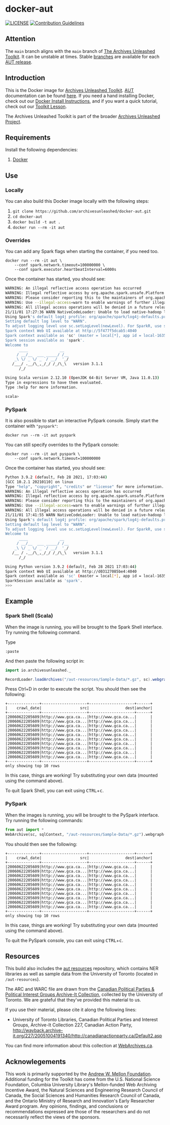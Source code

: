 # docker-aut
[![LICENSE](https://img.shields.io/badge/license-Apache-blue.svg?style=flat-square)](./LICENSE)
[![Contribution Guidelines](http://img.shields.io/badge/CONTRIBUTING-Guidelines-blue.svg)](./CONTRIBUTING.md)

## Attention

The `main` branch aligns with the `main` branch of [The Archives Unleashed Toolkit](https://github.com/archivesunleashed/aut). It can be unstable at times. Stable [branches](https://github.com/archivesunleashed/docker-aut/branches) are available for each [AUT release](https://github.com/archivesunleashed/aut/releases).

## Introduction

This is the Docker image for [Archives Unleashed Toolkit](https://github.com/archivesunleashed/aut). [AUT](https://github.com/archivesunleashed/aut) documentation can be found [here](https://aut.docs.archivesunleashed.org/docs/home). If you need a hand installing Docker, check out our [Docker Install Instructions](https://github.com/archivesunleashed/docker-aut/wiki/Docker-Install-Instructions), and if you want a quick tutorial, check out our [Toolkit Lesson](https://aut.docs.archivesunleashed.org/docs/toolkit-walkthrough).

The Archives Unleashed Toolkit is part of the broader [Archives Unleashed Project](http://archivesunleashed.org/).

## Requirements

Install the following dependencies:

1. [Docker](https://www.docker.com/get-docker)

## Use

### Locally

You can also build this Docker image locally with the following steps:

1. `git clone https://github.com/archivesunleashed/docker-aut.git`
2. `cd docker-aut`
3. `docker build -t aut .`
4. `docker run --rm -it aut`

### Overrides

You can add any Spark flags when starting the container, if you need too.

```
docker run --rm -it aut \
    --conf spark.network.timeout=100000000 \
    --conf spark.executor.heartbeatInterval=6000s
```

Once the container has started, you should see:

```bash
WARNING: An illegal reflective access operation has occurred
WARNING: Illegal reflective access by org.apache.spark.unsafe.Platform (file:/spark/jars/spark-unsafe_2.12-3.1.1.jar) to constructor java.nio.DirectByteBuffer(long,int)
WARNING: Please consider reporting this to the maintainers of org.apache.spark.unsafe.Platform
WARNING: Use --illegal-access=warn to enable warnings of further illegal reflective access operations
WARNING: All illegal access operations will be denied in a future release
21/11/01 17:27:36 WARN NativeCodeLoader: Unable to load native-hadoop library for your platform... using builtin-java classes where applicable
Using Spark's default log4j profile: org/apache/spark/log4j-defaults.properties
Setting default log level to "WARN".
To adjust logging level use sc.setLogLevel(newLevel). For SparkR, use setLogLevel(newLevel).
Spark context Web UI available at http://5f477f5dcab5:4040
Spark context available as 'sc' (master = local[*], app id = local-1635787667490).
Spark session available as 'spark'.
Welcome to
      ____              __
     / __/__  ___ _____/ /__
    _\ \/ _ \/ _ `/ __/  '_/
   /___/ .__/\_,_/_/ /_/\_\   version 3.1.1
      /_/

Using Scala version 2.12.10 (OpenJDK 64-Bit Server VM, Java 11.0.13)
Type in expressions to have them evaluated.
Type :help for more information.

scala>
```

### PySpark

It is also possible to start an interactive PySpark console.
Simply start the container with `"pyspark"`:

```shell
docker run --rm -it aut pyspark
```

You can still specify overrides to the PySpark console:

```
docker run --rm -it aut pyspark \
    --conf spark.network.timeout=100000000
```

Once the container has started, you should see:

```bash
Python 3.9.2 (default, Feb 28 2021, 17:03:44)
[GCC 10.2.1 20210110] on linux
Type "help", "copyright", "credits" or "license" for more information.
WARNING: An illegal reflective access operation has occurred
WARNING: Illegal reflective access by org.apache.spark.unsafe.Platform (file:/spark/jars/spark-unsafe_2.12-3.1.1.jar) to constructor java.nio.DirectByteBuffer(long,int)
WARNING: Please consider reporting this to the maintainers of org.apache.spark.unsafe.Platform
WARNING: Use --illegal-access=warn to enable warnings of further illegal reflective access operations
WARNING: All illegal access operations will be denied in a future release
21/11/01 17:41:55 WARN NativeCodeLoader: Unable to load native-hadoop library for your platform... using builtin-java classes where applicable
Using Spark's default log4j profile: org/apache/spark/log4j-defaults.properties
Setting default log level to "WARN".
To adjust logging level use sc.setLogLevel(newLevel). For SparkR, use setLogLevel(newLevel).
Welcome to
      ____              __
     / __/__  ___ _____/ /__
    _\ \/ _ \/ _ `/ __/  '_/
   /__ / .__/\_,_/_/ /_/\_\   version 3.1.1
      /_/

Using Python version 3.9.2 (default, Feb 28 2021 17:03:44)
Spark context Web UI available at http://d03127085be4:4040
Spark context available as 'sc' (master = local[*], app id = local-1635788517329).
SparkSession available as 'spark'.
>>>
```

## Example

### Spark Shell (Scala)

When the image is running, you will be brought to the Spark Shell interface. Try running the following command.

Type

```
:paste
```

And then paste the following script in:

```scala
import io.archivesunleashed._

RecordLoader.loadArchives("/aut-resources/Sample-Data/*.gz", sc).webgraph().show(10)
```

Press Ctrl+D in order to execute the script. You should then see the following:

```
+--------------+--------------------+--------------------+------+
|    crawl_date|                 src|                dest|anchor|
+--------------+--------------------+--------------------+------+
|20060622205609|http://www.gca.ca...|http://www.gca.ca...|      |
|20060622205609|http://www.gca.ca...|http://www.gca.ca...|      |
|20060622205609|http://www.gca.ca...|http://www.gca.ca...|      |
|20060622205609|http://www.gca.ca...|http://www.gca.ca...|      |
|20060622205609|http://www.gca.ca...|http://www.gca.ca...|      |
|20060622205609|http://www.gca.ca...|http://www.gca.ca...|      |
|20060622205609|http://www.gca.ca...|http://www.gca.ca...|      |
|20060622205609|http://www.gca.ca...|http://www.gca.ca...|      |
|20060622205609|http://www.gca.ca...|http://www.gca.ca...|      |
|20060622205609|http://www.gca.ca...|http://www.gca.ca...|      |
+--------------+--------------------+--------------------+------+
only showing top 10 rows
```

In this case, things are working! Try substituting your own data (mounted using the command above).

To quit Spark Shell, you can exit using <kbd>CTRL</kbd>+<kbd>c</kbd>.

### PySpark

When the images is running, you will be brought to the PySpark interface. Try running the following commands:

```python
from aut import *
WebArchive(sc, sqlContext, "/aut-resources/Sample-Data/*.gz").webgraph().show(10)
```

You should then see the following:

```
+--------------+--------------------+--------------------+------+
|    crawl_date|                 src|                dest|anchor|
+--------------+--------------------+--------------------+------+
|20060622205609|http://www.gca.ca...|http://www.gca.ca...|      |
|20060622205609|http://www.gca.ca...|http://www.gca.ca...|      |
|20060622205609|http://www.gca.ca...|http://www.gca.ca...|      |
|20060622205609|http://www.gca.ca...|http://www.gca.ca...|      |
|20060622205609|http://www.gca.ca...|http://www.gca.ca...|      |
|20060622205609|http://www.gca.ca...|http://www.gca.ca...|      |
|20060622205609|http://www.gca.ca...|http://www.gca.ca...|      |
|20060622205609|http://www.gca.ca...|http://www.gca.ca...|      |
|20060622205609|http://www.gca.ca...|http://www.gca.ca...|      |
|20060622205609|http://www.gca.ca...|http://www.gca.ca...|      |
+--------------+--------------------+--------------------+------+
only showing top 10 rows
```

In this case, things are working! Try substituting your own data (mounted using the command above).

To quit the PySpark console, you can exit using <kbd>CTRL</kbd>+<kbd>c</kbd>.

## Resources

This build also includes the [aut resources](https://github.com/archivesunleashed/aut-resources) repository, which contains NER libraries as well as sample data from the University of Toronto (located in `/aut-resources`).

The ARC and WARC file are drawn from the [Canadian Political Parties & Political Interest Groups Archive-It Collection](https://archive-it.org/collections/227), collected by the University of Toronto. We are grateful that they've provided this material to us.

If you use their material, please cite it along the following lines:

- University of Toronto Libraries, Canadian Political Parties and Interest Groups, Archive-It Collection 227, Canadian Action Party, http://wayback.archive-it.org/227/20051004191340/http://canadianactionparty.ca/Default2.asp

You can find more information about this collection at [WebArchives.ca](http://webarchives.ca/about).

## Acknowlegements

This work is primarily supported by the [Andrew W. Mellon Foundation](https://uwaterloo.ca/arts/news/multidisciplinary-project-will-help-historians-unlock). Additional funding for the Toolkit has come from the U.S. National Science Foundation, Columbia University Library's Mellon-funded Web Archiving Incentive Award, the Natural Sciences and Engineering Research Council of Canada, the Social Sciences and Humanities Research Council of Canada, and the Ontario Ministry of Research and Innovation's Early Researcher Award program. Any opinions, findings, and conclusions or recommendations expressed are those of the researchers and do not necessarily reflect the views of the sponsors.
